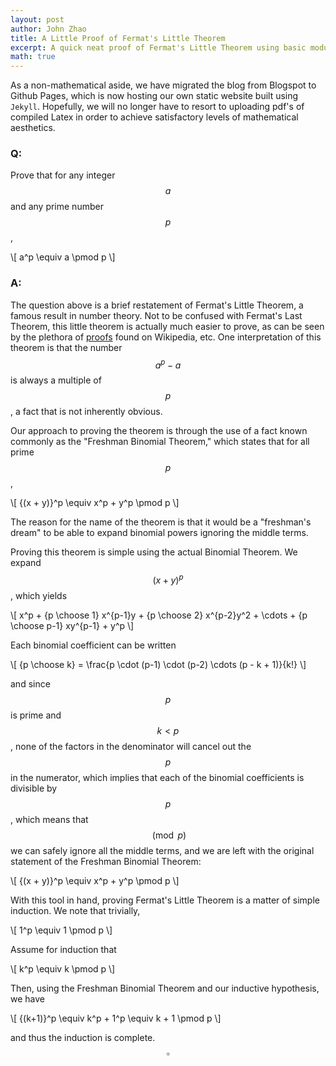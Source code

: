 ```yaml
---
layout: post
author: John Zhao
title: A Little Proof of Fermat's Little Theorem
excerpt: A quick neat proof of Fermat's Little Theorem using basic modular arithmetic. Also, welcome to the new website!
math: true
---
```

As a non-mathematical aside, we have migrated the blog from Blogspot to Github Pages, which is now hosting our own static website built using `Jekyll`. Hopefully, we will no longer have to resort to uploading pdf's of compiled Latex in order to achieve satisfactory levels of mathematical aesthetics.

### Q:
Prove that for any integer $$a$$ and any prime number $$p$$,

\\[ a^p \equiv a \pmod p \\]

### A:
The question above is a brief restatement of Fermat's Little Theorem, a famous result in number theory. Not to be confused with Fermat's Last Theorem, this little theorem is actually much easier to prove, as can be seen by the plethora of [proofs](https://en.wikipedia.org/wiki/Fermat%27s_little_theorem) found on Wikipedia, etc. One interpretation of this theorem is that the number $$a^p - a$$ is always a multiple of $$p$$, a fact that is not inherently obvious.

Our approach to proving the theorem is through the use of a fact known commonly as the "Freshman Binomial Theorem," which states that for all prime $$p$$,

\\[ {(x + y)}^p \equiv x^p + y^p \pmod p \\]

The reason for the name of the theorem is that it would be a "freshman's dream" to be able to expand binomial powers ignoring the middle terms.

Proving this theorem is simple using the actual Binomial Theorem. We expand $${(x + y)}^p$$, which yields

\\[ x^p + {p \choose 1} x^{p-1}y + {p \choose 2} x^{p-2}y^2 + \cdots + {p \choose p-1} xy^{p-1} + y^p \\]

Each binomial coefficient can be written

\\[ {p \choose k} = \frac{p \cdot (p-1) \cdot (p-2) \cdots (p - k + 1)}{k!} \\]

and since $$p$$ is prime and $$k < p$$, none of the factors in the denominator will cancel out the $$p$$ in the numerator, which implies that each of the binomial coefficients is divisible by $$p$$, which means that $$\pmod p$$ we can safely ignore all the middle terms, and we are left with the original statement of the Freshman Binomial Theorem:

\\[ {(x + y)}^p \equiv x^p + y^p \pmod p \\]

With this tool in hand, proving Fermat's Little Theorem is a matter of simple induction. We note that trivially,

\\[ 1^p \equiv 1 \pmod p \\]

Assume for induction that

\\[ k^p \equiv k \pmod p \\]

Then, using the Freshman Binomial Theorem and our inductive hypothesis, we have

\\[ {(k+1)}^p \equiv k^p + 1^p \equiv k + 1 \pmod p \\]

and thus the induction is complete. $$\square$$